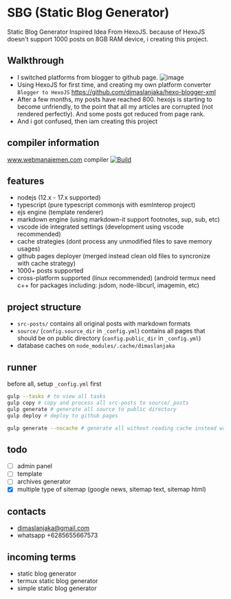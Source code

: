 # SBG (Static Blog Generator)
Static Blog Generator Inspired Idea From HexoJS. because of HexoJS doesn't support 1000 posts on 8GB RAM device, i creating this project.

## Walkthrough
- I switched platforms from blogger to github page.
![image](https://user-images.githubusercontent.com/12471057/162500759-7bf0931e-ea5c-4925-b1cb-1653c9ba00bc.png)
- Using HexoJS for first time, and creating my own platform converter `Blogger to HexoJS` https://github.com/dimaslanjaka/hexo-blogger-xml
- After a few months, my posts have reached 800. hexojs is starting to become unfriendly, to the point that all my articles are corrupted (not rendered perfectly). And some posts got reduced from page rank.
- And i got confused, then iam creating this project

## compiler information
www.webmanajemen.com compiler [![Build](https://github.com/dimaslanjaka/dimaslanjaka.github.io/actions/workflows/page.yml/badge.svg)](https://github.com/dimaslanjaka/dimaslanjaka.github.io/actions/workflows/page.yml)

## features
- nodejs (12.x - 17.x supported)
- typescript (pure typescript commonjs with esmInterop project)
- ejs engine (template renderer)
- markdown engine (using markdown-it support footnotes, sup, sub, etc)
- vscode ide integrated settings (development using vscode recommended)
- cache strategies (dont process any unmodified files to save memory usages)
- github pages deployer (merged instead clean old files to syncronize with cache strategy)
- 1000+ posts supported
- cross-platform supported (linux recommended) (android termux need c++ for packages including: jsdom, node-libcurl, imagemin, etc)

## project structure
- `src-posts/` contains all original posts with markdown formats
- `source/` (`config.source_dir` in `_config.yml`) contains all pages that should be on public directory (`config.public_dir` in `_config.yml`)
- database caches on `node_modules/.cache/dimaslanjaka`

## runner
before all, setup `_config.yml` first
```bash
gulp --tasks # to view all tasks
gulp copy # copy and process all src-posts to source/_posts
gulp generate # generate all source to public directory
gulp deploy # deploy to github pages

gulp generate --nocache # generate all without reading cache instead write new cache (fresh generate)
```

## todo
- [ ] admin panel
- [ ] template
- [ ] archives generator
- [x] multiple type of sitemap (google news, sitemap text, sitemap html)

## contacts
- dimaslanjaka@gmail.com
- whatsapp +6285655667573

## incoming terms
- static blog generator
- termux static blog generator
- simple static blog generator
